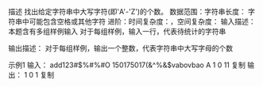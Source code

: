 描述
找出给定字符串中大写字符(即'A'-'Z')的个数。
数据范围：字符串长度：
字符串中可能包含空格或其他字符
进阶：时间复杂度：，空间复杂度：
输入描述：
本题含有多组样例输入
对于每组样例，输入一行，代表待统计的字符串

输出描述：
对于每组样例，输出一个整数，代表字符串中大写字母的个数

示例1
输入：
add123#$%#%#O
150175017(&^%&$vabovbao
A 1 0 11
复制
输出：
1
0
1
复制